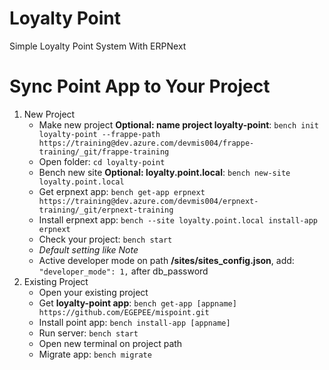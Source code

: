 # Loyalty Point
Simple Loyalty Point System With ERPNext

# Sync Point App to Your Project
1. New Project
    * Make new project **Optional: name project loyalty-point**: `bench init loyalty-point --frappe-path https://training@dev.azure.com/devmis004/frappe-training/_git/frappe-training`
    * Open folder: `cd loyalty-point`
    * Bench new site **Optional: loyalty.point.local**: `bench new-site loyalty.point.local`
    * Get erpnext app: `bench get-app erpnext https://training@dev.azure.com/devmis004/erpnext-training/_git/erpnext-training`
    * Install erpnext app: `bench --site loyalty.point.local install-app erpnext`
    * Check your project: `bench start`
    * *Default setting like Note*
    * Active developer mode on path **/sites/sites_config.json**, add: `"developer_mode": 1,` after db_password
2. Existing Project
    * Open your existing project 
    * Get **loyalty-point app**: `bench get-app [appname] https://github.com/EGEPEE/mispoint.git`
    * Install point app: `bench install-app [appname]`
    * Run server: `bench start`
    * Open new terminal on project path
    * Migrate app: `bench migrate`

